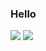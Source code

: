 ### Hello
![](https://raw.githubusercontent.com/andyret26/GithubStats/tree/master/generated/languages.svg#gh-dark-mode-only)
![](https://raw.githubusercontent.com/andyret26/GithubStats/tree/master/generated/languages.svg#gh-light-mode-only)
